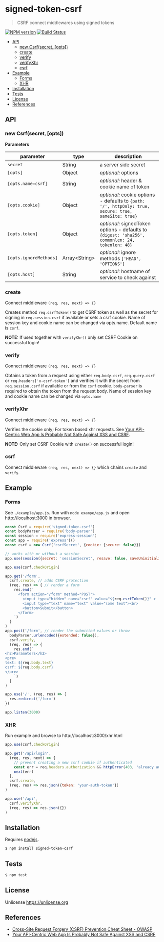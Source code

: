 # signed-token-csrf

> CSRF connect middlewares using signed tokens

[![NPM version](https://badge.fury.io/js/signed-token-csrf.svg)](https://www.npmjs.com/package/signed-token-csrf/)
[![Build Status](https://secure.travis-ci.org/commenthol/signed-token-csrf.svg?branch=master)](https://travis-ci.org/commenthol/signed-token-csrf)

<!-- !toc (minlevel=2) -->

* [API](#api)
  * [new Csrf(secret, [opts])](#new-csrfsecret-opts)
  * [create](#create)
  * [verify](#verify)
  * [verifyXhr](#verifyxhr)
  * [csrf](#csrf)
* [Example](#example)
  * [Forms](#forms)
  * [XHR](#xhr)
* [Installation](#installation)
* [Tests](#tests)
* [License](#license)
* [References](#references)

<!-- toc! -->

## API

### new Csrf(secret, [opts])

**Parameters**

| parameter              | type   | description |
| ---------------------- | ------ | ----------- |
| `secret`               | String | a server side secret |
| `[opts]`               | Object | _optional:_ options |
| `[opts.name=csrf]`     | String | _optional:_ header &amp; cookie name of token |
| `[opts.cookie]`        | Object | _optional:_ cookie options - defaults to  `{path: '/', httpOnly: true, secure: true, sameSite: true}` |
| `[opts.token]`         | Object | _optional:_ signedToken options - defaults to `{digest: 'sha256', commonlen: 24, tokenlen: 48}` |
| `[opts.ignoreMethods]` | Array&lt;String&gt; | _optional:_ ignore methods `['HEAD', 'OPTIONS']` |
| `[opts.host]`          | String | _optional:_ hostname of service to check against |

### create

Connect middleware `(req, res, next) => {}`

Creates method `req.csrfToken()` to get CSRF token as well as the secret for
signing in `req.session.csrf` if available or sets a csrf cookie.
Name of session key and cookie name can be changed via opts.name.
Default name is `csrf`.

**NOTE:** If used together with `verifyXhr()` only set CSRF Cookie on successful login!

### verify

Connect middleware `(req, res, next) => {}`

Obtains a token from a request using either `req.body.csrf`, `req.query.csrf` or `req.headers['x-csrf-token']` and verifies it with the secret from `req.session.csrf` if available or from the `csrf` cookie.
`body-parser` is required to obtain the token from the request body.
Name of session key and cookie name can be changed via `opts.name`

### verifyXhr

Connect middleware `(req, res, next) => {}`

Verifies the cookie only; For token based xhr requests.
See [Your API-Centric Web App Is Probably Not Safe Against XSS and CSRF][].

**NOTE:** Only set CSRF Cookie with `create()` on successful login!

### csrf

Connect middleware `(req, res, next) => {}` which chains `create` and `verify`.


## Example

### Forms

See `./example/app.js`. Run with `node exampe/app.js` and open http://localhost:3000 in browser.

```js
const Csrf = require('signed-token-csrf')
const bodyParser = require('body-parser')
const session = require('express-session')
const app = require('express')()
const csrf = new Csrf('csrfSecret', {cookie: {secure: false}})

// works with or without a session
app.use(session({secret: 'sessionSecret', resave: false, saveUninitialized: true}))

app.use(csrf.checkOrigin)

app.get('/form',
  csrf.create, // adds CSRF protection
  (req, res) => { // render a form
    res.end(`
      <form action="/form" method="POST">
        <input type="hidden" name="csrf" value="${req.csrfToken()}" >
        <input type="text" name="text" value="some text"><br>
        <button>Submit</button>
      </form>
    `)
  }
)
app.post('/form', // render the submitted values or throw
  bodyParser.urlencoded({extended: false}),
  csrf.verify,
  (req, res) => {
    res.end(`
<h2>Parameters</h2>
<pre>
text: ${req.body.text}
csrf: ${req.body.csrf}
</pre>
    `)
  }
)

app.use('/', (req, res) => {
  res.redirect('/form')
})

app.listen(3000)
```

### XHR

Run example and browse to http://localhost:3000/xhr.html

```js
app.use(csrf.checkOrigin)

app.get('/api/login',
  (req, res, next) => {
    // prevent creating a new csrf cookie if authenticated
    const err = req.headers.authorization && httpError(403, 'already authenticated')
    next(err)
  },
  csrf.create,
  (req, res) => res.json({token: 'your-auth-token'})
)

app.use('/api',
  csrf.verifyXhr,
  (req, res) => res.json({})
)
```

## Installation

Requires [nodejs](http://nodejs.org/).

```sh
$ npm install signed-token-csrf
```


## Tests

```sh
$ npm test
```


## License

Unlicense <https://unlicense.org>


## References

<!-- !ref -->

* [Cross-Site Request Forgery (CSRF) Prevention Cheat Sheet - OWASP][Cross-Site Request Forgery (CSRF) Prevention Cheat Sheet - OWASP]
* [Your API-Centric Web App Is Probably Not Safe Against XSS and CSRF][Your API-Centric Web App Is Probably Not Safe Against XSS and CSRF]

<!-- ref! -->

[Cross-Site Request Forgery (CSRF) Prevention Cheat Sheet - OWASP]: https://www.owasp.org/index.php/Cross-Site_Request_Forgery_(CSRF)_Prevention_Cheat_Sheet
[Your API-Centric Web App Is Probably Not Safe Against XSS and CSRF]: http://www.redotheweb.com/2015/11/09/api-security.html
